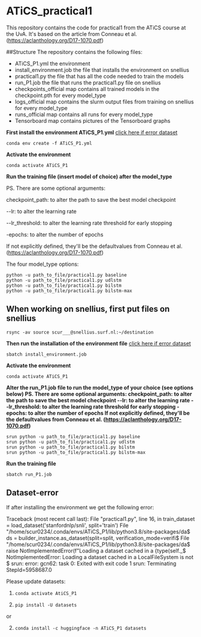 # ATiCS_practical1

This repository contains the code for practical1 from the ATiCS course at the UvA. It's based on the article from Conneau et al. (https://aclanthology.org/D17-1070.pdf)

##Structure
The repository contains the following files:
* ATiCS_P1.yml the environment
* install_environment.job the file that installs the environment on snellius
* practical1.py the file that has all the code needed to train the models
* run_P1.job the file that runs the practical1.py file on snellius
* checkpoints_official map contains all trained models in the checkpoint.pth for every model_type
* logs_official map contains the slurm output files from training on snellius for every model_type
* runs_official map contains all runs for every model_type
* Tensorboard map contains pictures of the Tensorboard graphs



**First install the environment ATiCS_P1.yml** [click here if error dataset](#Dataset-error)

    conda env create -f ATiCS_P1.yml

**Activate the environment**

    conda activate ATiCS_P1

**Run the training file (insert model of choice) after the model_type**

PS. There are some optional arguments:

checkpoint_path:  to alter the path to save the best model checkpoint

--lr: to alter the learning rate

--lr_threshold: to alter the learning rate threshold for early stopping

-epochs: to alter the number of epochs

If not explicitly defined, they'll be the defaultvalues from Conneau et al. (https://aclanthology.org/D17-1070.pdf)

The four model_type options:

    python -u path_to_file/practical1.py baseline
    python -u path_to_file/practical1.py udlstm
    python -u path_to_file/practical1.py bilstm
    python -u path_to_file/practical1.py bilstm-max




## When working on snellius, first put files on snellius

    rsync -av source scur___@snellius.surf.nl:~/destination

 **Then run the installation of the environment file** [click here if error dataset](#dataset-error)
 
    sbatch install_environment.job

**Activate the environment**

    conda activate ATiCS_P1

**Alter the run_P1.job file to run the model_type of your choice (see options below)
PS. There are some optional arguments:
checkpoint_path:  to alter the path to save the best model checkpoint
--lr: to alter the learning rate
--lr_threshold: to alter the learning rate threshold for early stopping
-epochs: to alter the number of epochs
If not explicitly defined, they'll be the defaultvalues from Conneau et al. (https://aclanthology.org/D17-1070.pdf)**

    srun python -u path_to_file/practical1.py baseline
    srun python -u path_to_file/practical1.py udlstm
    srun python -u path_to_file/practical1.py bilstm
    srun python -u path_to_file/practical1.py bilstm-max

**Run the training file**

    sbatch run_P1.job










## Dataset-error

If after installing the environment we get the following error:

Traceback (most recent call last):
File "practical1.py", line 16, in <module>
train_dataset = load_dataset('stanfordnlp/snli', split='train')
File "/home/scur0234/.conda/envs/ATiCS_P1/lib/python3.8/site-packages/da$
ds = builder_instance.as_dataset(split=split, verification_mode=verifi$
File "/home/scur0234/.conda/envs/ATiCS_P1/lib/python3.8/site-packages/da$
raise NotImplementedError(f"Loading a dataset cached in a {type(self._$
NotImplementedError: Loading a dataset cached in a LocalFileSystem is not $
srun: error: gcn62: task 0: Exited with exit code 1
srun: Terminating StepId=5958687.0


Please update datasets:
1.     conda activate AtiCS_P1
2.     pip install -U datasets
or

2.     conda install -c huggingface -n ATiCS_P1 datasets




